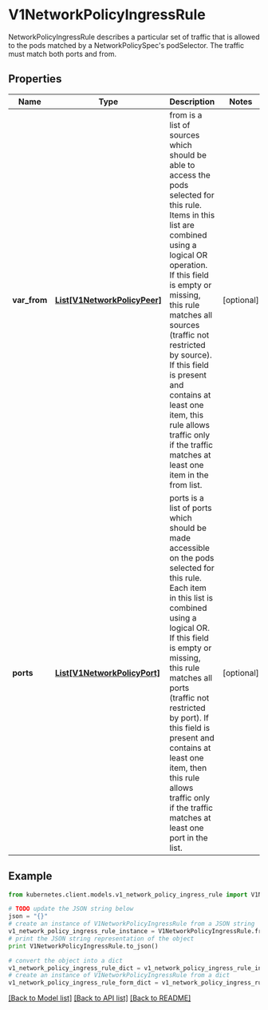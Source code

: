 # V1NetworkPolicyIngressRule

NetworkPolicyIngressRule describes a particular set of traffic that is allowed to the pods matched by a NetworkPolicySpec's podSelector. The traffic must match both ports and from.

## Properties
Name | Type | Description | Notes
------------ | ------------- | ------------- | -------------
**var_from** | [**List[V1NetworkPolicyPeer]**](V1NetworkPolicyPeer.md) | from is a list of sources which should be able to access the pods selected for this rule. Items in this list are combined using a logical OR operation. If this field is empty or missing, this rule matches all sources (traffic not restricted by source). If this field is present and contains at least one item, this rule allows traffic only if the traffic matches at least one item in the from list. | [optional] 
**ports** | [**List[V1NetworkPolicyPort]**](V1NetworkPolicyPort.md) | ports is a list of ports which should be made accessible on the pods selected for this rule. Each item in this list is combined using a logical OR. If this field is empty or missing, this rule matches all ports (traffic not restricted by port). If this field is present and contains at least one item, then this rule allows traffic only if the traffic matches at least one port in the list. | [optional] 

## Example

```python
from kubernetes.client.models.v1_network_policy_ingress_rule import V1NetworkPolicyIngressRule

# TODO update the JSON string below
json = "{}"
# create an instance of V1NetworkPolicyIngressRule from a JSON string
v1_network_policy_ingress_rule_instance = V1NetworkPolicyIngressRule.from_json(json)
# print the JSON string representation of the object
print V1NetworkPolicyIngressRule.to_json()

# convert the object into a dict
v1_network_policy_ingress_rule_dict = v1_network_policy_ingress_rule_instance.to_dict()
# create an instance of V1NetworkPolicyIngressRule from a dict
v1_network_policy_ingress_rule_form_dict = v1_network_policy_ingress_rule.from_dict(v1_network_policy_ingress_rule_dict)
```
[[Back to Model list]](../README.md#documentation-for-models) [[Back to API list]](../README.md#documentation-for-api-endpoints) [[Back to README]](../README.md)


